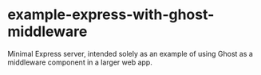 example-express-with-ghost-middleware
=====================================

Minimal Express server, intended solely as an example of using Ghost as a middleware component in a larger web app.
